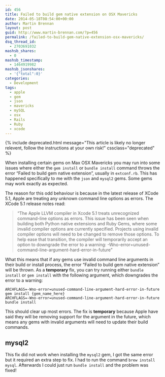 ```yaml
---
id: 456
title: Failed to build gem native extension on OSX Mavericks
date: 2014-05-18T08:54:00+00:00
author: Martin Brennan
layout: post
guid: http://www.martin-brennan.com/?p=456
permalink: /failed-to-build-gem-native-extension-osx-mavericks/
dsq_thread_id:
  - 2703691032
mashsb_shares:
  - 0
mashsb_timestamp:
  - 1464919982
mashsb_jsonshares:
  - '{"total":0}'
categories:
  - Development
tags:
  - apple
  - gem
  - json
  - mavericks
  - mySQL
  - osx
  - Rails
  - Ruby
  - xcode
---
```


{% include deprecated.html message="This article is likely no longer relevent, follow the instructions at your own risk!" cssclass="deprecated" %}

When installing certain gems on Max OSX Mavericks you may run into some issues where either the `gem install` or `bundle install` command throws the error &#8220;Failed to build gem native extension&#8221;, usually in `extconf.rb`. This has happened specifically to me with the `json` and `mysql2` gems. Some gems may work exactly as expected.

The reason for this odd behaviour is because in the latest release of XCode 5.1, Apple are treating any unknown command line options as errors.<!--more--> The XCode 5.1 release notes read:

> &#8220;The Apple LLVM compiler in Xcode 5.1 treats unrecognized command-line options as errors. This issue has been seen when building both Python native extensions and Ruby Gems, where some invalid compiler options are currently specified. Projects using invalid compiler options will need to be changed to remove those options. To help ease that transition, the compiler will temporarily accept an option to downgrade the error to a warning: -Wno-error=unused-command-line-argument-hard-error-in-future&#8221;

What this means that if any gems use invalid command line arguments in their build or install process, the error &#8220;Failed to build gem native extension&#8221; will be thrown. As a **temporary** fix, you can try running either `bundle install` or `gem install` with the following argument, which downgrades the error to a warning:

```
ARCHFLAGS=-Wno-error=unused-command-line-argument-hard-error-in-future gem install {gem_name_here}
ARCHFLAGS=-Wno-error=unused-command-line-argument-hard-error-in-future bundle install
```

This should clear up most errors. The fix is **temporary** because Apple have said they will be removing support for the argument in the future, which means any gems with invalid arguments will need to update their build commands.

## mysql2

This fix did not work when installing the `mysql2` gem, I got the same error but it required an extra step to fix. I had to run the command `brew install mysql`. Afterwards I could just run `bundle install` and the problem was fixed!
